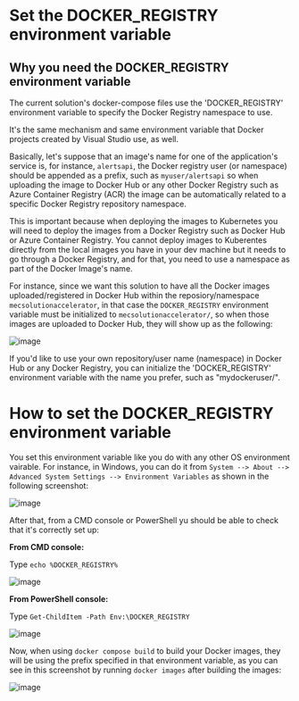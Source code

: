# Set the DOCKER_REGISTRY environment variable

## Why you need the DOCKER_REGISTRY environment variable

The current solution's docker-compose files use the 'DOCKER_REGISTRY' environment variable to specify the Docker Registry namespace to use.

It's the same mechanism and same environment variable that Docker projects created by Visual Studio use, as well. 

Basically, let's suppose that an image's name for one of the application's service is, for instance, `alertsapi`, the Docker registry user (or namespace) should be appended as a prefix, such as `myuser/alertsapi` so when uploading the image to Docker Hub or any other Docker Registry such as Azure Container Registry (ACR) the image can be automatically related to a specific Docker Registry repository namespace.

This is important because when deploying the images to Kubernetes you will need to deploy the images from a Docker Registry such as Docker Hub or Azure Container Registry. You cannot deploy images to Kuberentes directly from the local images you have in your dev machine but it needs to go through a Docker Registry, and for that, you need to use a namespace as part of the Docker Image's name. 

For instance, since we want this solution to have all the Docker images uploaded/registered in Docker Hub within the reposiory/namespace `mecsolutionaccelerator`, in that case the `DOCKER_REGISTRY` environment variable must be initialized to `mecsolutionaccelerator/`, so when those images are uploaded to Docker Hub, they will show up as the following:

![image](https://user-images.githubusercontent.com/1712635/218830882-29ece9ca-6fb7-4212-b5ca-06227f81fc60.png)

If you'd like to use your own repository/user name (namespace) in Docker Hub or any Docker Registry, you can initialize the 'DOCKER_REGISTRY' environment variable with the name you prefer, such as "mydockeruser/".

# How to set the DOCKER_REGISTRY environment variable

You set this environment variable like you do with any other OS environment vairable.
For instance, in Windows, you can do it from `System --> About --> Advanced System Settings --> Environment Variables` as shown in the following screenshot:

![image](https://user-images.githubusercontent.com/1712635/218831802-a1a3a522-ea43-4294-aa8a-99f078859d18.png)

After that, from a CMD console or PowerShell yu should be able to check that it's correctly set up:

**From CMD console:**

Type `echo %DOCKER_REGISTRY%`

![image](https://user-images.githubusercontent.com/1712635/218832133-195d5aa4-5c59-49c3-b3ed-d8e73067ae7d.png)

**From PowerShell console:**

Type `Get-ChildItem -Path Env:\DOCKER_REGISTRY`

![image](https://user-images.githubusercontent.com/1712635/218832228-47e55c9d-c581-4d5a-8205-b247ebd857ff.png)

Now, when using `docker compose build` to build your Docker images, they will be using the prefix specified in that environment variable, as you can see in this screenshot by running `docker images` after building the images:

![image](https://user-images.githubusercontent.com/1712635/218833081-0f5708ac-4391-468c-a37b-cbad5f95b535.png)



